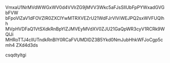 VmxaU1NrMVdWWGxWV0d4VVlrZG9jMVV3Wkc5aFJsSllUbFpPYWxadGVGbFVW
bFpoVlZaV1dFOVZlR0ZXClYwMTRXVEZrU21WdFJrVlViWEJPQ2sxWVFUQlhh
MVpHVDFaQ1VtSXdkRnBpYlZJMVEyMVdXV0ZJU21GaQpWR3cyV1RCRk9WQlJi
MHRoTTJ4cllUTndkRnBIY0RCaFVUMDlDZ3B5Ykd0NmJubHhkWFJoCgp5cmh4
ZXd4d3ds

csqdtyltgi